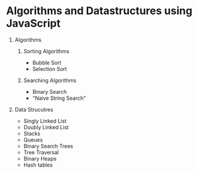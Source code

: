 # Algorithms and Datastructures using JavaScript

1. Algorithms

    1. Sorting Algorithms
        * Bubble Sort
        * Selection Sort

    2. Searching Algorithms
        * Binary Search
        * "Naive String Search"
    

2. Data Strucutres

    * Singly Linked List
    * Doubly Linked List
    * Stacks
    * Queues
    * Binary Search Trees
    * Tree Traversal
    * Binary Heaps
    * Hash tables
